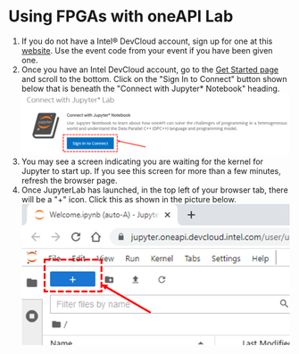 # Using FPGAs with oneAPI Lab

1. If you do not have a Intel® DevCloud account, sign up for one at this [website](https://www.intel.com/content/www/us/en/forms/idz/devcloud-registration.html?tgt=https://www.intel.com/content/www/us/en/secure/forms/devcloud-enrollment/account-provisioning.html). Use the event code from your event if you have been given one.
2. Once you have an Intel DevCloud account, go to the [Get Started page](https://devcloud.intel.com/oneapi/get_started/) and scroll to the bottom. Click on the "Sign In to Connect" button shown below that is beneath the "Connect with Jupyter* Notebook" heading.
![Launch Jupyter](readme_pics/start_jupyter.png)
3. You may see a screen indicating you are waiting for the kernel for Jupyter to start up. If you see this screen for more than a few minutes, refresh the browser page.
4. Once JupyterLab has launched, in the top left of your browser tab, there will be a "+" icon. Click this as shown in the picture below.
![Click Plus Icon](readme_pics/click_plus.png)
